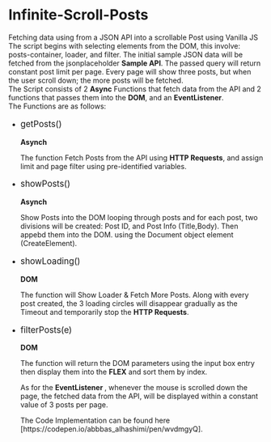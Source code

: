 # Infinite-Scroll-Posts<br>
Fetching data using from a JSON API into a scrollable Post using Vanilla JS<br>
The script begins with selecting elements from the DOM, this involve: posts-container, loader, and filter. The initial sample JSON data will be fetched from the jsonplaceholder <b>Sample API</b>. The passed query will return constant post limit per page. Every page will show three posts, but when the user scroll down; the more posts will be fetched.<br>
The Script consists of 2 <b>Async</b> Functions that fetch data from the API and 2 functions that passes them into the <b>DOM</b>, and an <b>EventListener</b>.<br> The Functions are as follows:
<ul>
  <li><p style="font-size:1.2em;">getPosts()</p><b>Asynch </b>
  
  The function Fetch Posts from the API using <b>HTTP Requests</b>, and assign limit and page filter using pre-identified variables.
  
  </li>
  <li><p style="font-size:1.2em;">showPosts()</p><b>Asynch </b>
  
  Show Posts into the DOM looping through posts and for each post, two divisions will be created: Post ID, and Post Info (Title,Body). Then appebd them into the DOM. using the Document object element (CreateElement).
  
  </li>
  <li><p style="font-size:1.2em;">showLoading()</p><b>DOM </b>
  
  The function will Show Loader & Fetch More Posts. Along with every post created, the 3 loading circles will disappear gradually as the Timeout and temporarily stop the <b>HTTP Requests</b>.
  
  </li>
  <li><p style="font-size:1.2em;">filterPosts(e)</p><b>DOM </b>
  
  The function will return the DOM parameters using the input box entry then display them into the <b>FLEX</b> and sort them by index.
  
  </li>
  
</u> <p>

As for the <b>EventListener </b>, whenever the mouse is scrolled down the page, the fetched data from the API, will be displayed within a constant value of 3 posts per page. </p>

<p>The Code Implementation can be found here [https://codepen.io/abbbas_alhashimi/pen/wvdmgyQ].</p>
